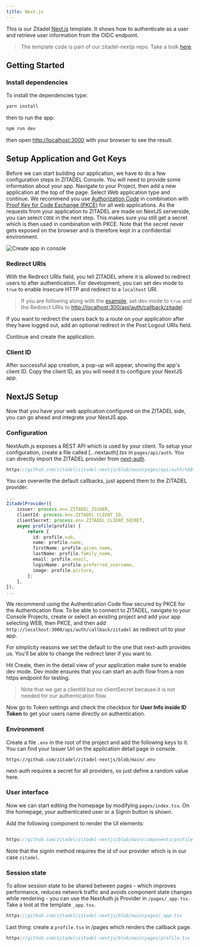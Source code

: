 ```yaml
---
title: Next.js
---
```


This is our Zitadel [Next.js](https://nextjs.org/) template. It shows how to authenticate as a user and retrieve user information from the OIDC endpoint.

> The template code is part of our zitadel-nextjs repo. Take a look [here](https://github.com/zitadel/zitadel-nextjs).

## Getting Started

### Install dependencies

To install the dependencies type:

```bash
yarn install
```

then to run the app:

```bash
npm run dev
```

then open [http://localhost:3000](http://localhost:3000) with your browser to see the result.

## Setup Application and Get Keys

Before we can start building our application, we have to do a few configuration steps in ZITADEL Console.
You will need to provide some information about your app.
Navigate to your Project, then add a new application at the top of the page.
Select Web application type and continue.
We recommend you use [Authorization Code](/apis/openidoauth/grant-types#authorization-code) in combination with [Proof Key for Code Exchange (PKCE)](/apis/openidoauth/grant-types#proof-key-for-code-exchange) for all web applications.
As the requests from your application to ZITADEL are made on NextJS serverside, you can select `CODE` in the next step. This makes sure you still get a secret which is then used in combination with PKCE. Note that the secret never gets exposed on the browser and is therefore kept in a confidential environment.

![Create app in console](/img/nextjs/app-create.png)

### Redirect URIs

With the Redirect URIs field, you tell ZITADEL where it is allowed to redirect users to after authentication. For development, you can set dev mode to `true` to enable insecure HTTP and redirect to a `localhost` URI.

> If you are following along with the [example](https://github.com/zitadel/zitadel-angular), set dev mode to `true` and the Redirect URIs to <http://localhost:300/api/auth/callback/zitadel>.

If you want to redirect the users back to a route on your application after they have logged out, add an optional redirect in the Post Logout URIs field.

Continue and create the application.

### Client ID

After successful app creation, a pop-up will appear, showing the app's client ID. Copy the client ID, as you will need it to configure your NextJS app.

## NextJS Setup

Now that you have your web application configured on the ZITADEL side, you can go ahead and integrate your NextJS app.

### Configuration

NextAuth.js exposes a REST API which is used by your client.
To setup your configuration, create a file called [...nextauth].tsx in `pages/api/auth`.
You can directly import the ZITADEL provider from [next-auth](https://next-auth.js.org/providers/zitadel).

```ts reference
https://github.com/zitadel/zitadel-nextjs/blob/main/pages/api/auth/%5B...nextauth%5D.tsx
```

You can overwrite the default callbacks, just append them to the ZITADEL provider.

```ts
...
ZitadelProvider({
    issuer: process.env.ZITADEL_ISSUER,
    clientId: process.env.ZITADEL_CLIENT_ID,
    clientSecret: process.env.ZITADEL_CLIENT_SECRET,
    async profile(profile) {
        return {
          id: profile.sub,
          name: profile.name,
          firstName: profile.given_name,
          lastName: profile.family_name,
          email: profile.email,
          loginName: profile.preferred_username,
          image: profile.picture,
        };
    },
}),
...
```

We recommend using the Authentication Code flow secured by PKCE for the Authentication flow.
To be able to connect to ZITADEL, navigate to your Console Projects, create or select an existing project and add your app selecting WEB, then PKCE, and then add `http://localhost:3000/api/auth/callback/zitadel` as redirect url to your app.

For simplicity reasons we set the default to the one that next-auth provides us. You'll be able to change the redirect later if you want to.

Hit Create, then in the detail view of your application make sure to enable dev mode. Dev mode ensures that you can start an auth flow from a non https endpoint for testing.

> Note that we get a clientId but no clientSecret because it is not needed for our authentication flow.

Now go to Token settings and check the checkbox for **User Info inside ID Token** to get your users name directly on authentication.

### Environment

Create a file `.env` in the root of the project and add the following keys to it.
You can find your Issuer Url on the application detail page in console.

```env reference
https://github.com/zitadel/zitadel-nextjs/blob/main/.env
```

next-auth requires a secret for all providers, so just define a random value here.

### User interface

Now we can start editing the homepage by modifying `pages/index.tsx`. On the homepage, your authenticated user or a Signin button is shown.

Add the following component to render the UI elements:

```ts reference

https://github.com/zitadel/zitadel-nextjs/blob/main/components/profile.tsx#L4-L38
```

Note that the signIn method requires the id of our provider which is in our case `zitadel`.

### Session state

To allow session state to be shared between pages - which improves performance, reduces network traffic and avoids component state changes while rendering - you can use the NextAuth.js Provider in `/pages/_app.tsx`.
Take a loot at the template `_app.tsx`.

```ts reference
https://github.com/zitadel/zitadel-nextjs/blob/main/pages/_app.tsx
```

Last thing: create a `profile.tsx` in /pages which renders the callback page.

```ts reference
https://github.com/zitadel/zitadel-nextjs/blob/main/pages/profile.tsx
```
